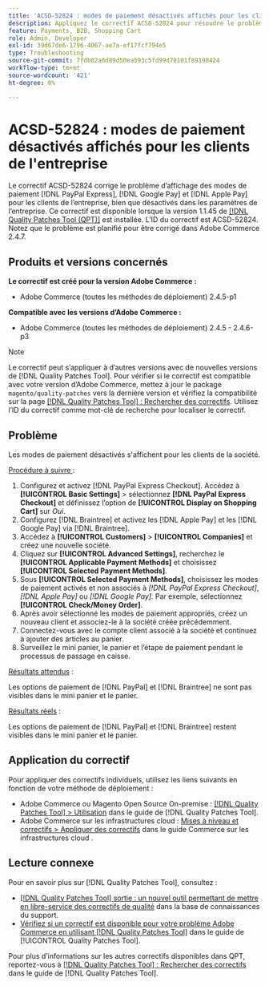 ```yaml
---
title: 'ACSD-52824 : modes de paiement désactivés affichés pour les clients de l''entreprise'
description: Appliquez le correctif ACSD-52824 pour résoudre le problème d’Adobe Commerce où les modes  [!DNL PayPal Express], [!DNL Google Pay], and [!DNL Apple Pay]  paiement apparaissent pour les clients de la société bien qu’ils soient désactivés dans les paramètres de la société.
feature: Payments, B2B, Shopping Cart
role: Admin, Developer
exl-id: 39d67de6-1796-4067-ae7a-ef17fcf794e5
type: Troubleshooting
source-git-commit: 7fdb02a6d89d50ea593c5fd99d78101f89198424
workflow-type: tm+mt
source-wordcount: '421'
ht-degree: 0%

---
```


# ACSD-52824 : modes de paiement désactivés affichés pour les clients de l&#39;entreprise

Le correctif ACSD-52824 corrige le problème d’affichage des modes de paiement [!DNL PayPal Express], [!DNL Google Pay] et [!DNL Apple Pay] pour les clients de l’entreprise, bien que désactivés dans les paramètres de l’entreprise. Ce correctif est disponible lorsque la version 1.1.45 de [[!DNL Quality Patches Tool (QPT)]](https://experienceleague.adobe.com/fr/docs/commerce-operations/tools/quality-patches-tool/quality-patches-tool-to-self-serve-quality-patches) est installée. L’ID du correctif est ACSD-52824. Notez que le problème est planifié pour être corrigé dans Adobe Commerce 2.4.7.

## Produits et versions concernés

**Le correctif est créé pour la version Adobe Commerce :**

* Adobe Commerce (toutes les méthodes de déploiement) 2.4.5-p1

**Compatible avec les versions d’Adobe Commerce :**

* Adobe Commerce (toutes les méthodes de déploiement) 2.4.5 - 2.4.6-p3

>[!NOTE]
>
>Le correctif peut s’appliquer à d’autres versions avec de nouvelles versions de [!DNL Quality Patches Tool]. Pour vérifier si le correctif est compatible avec votre version d’Adobe Commerce, mettez à jour le package `magento/quality-patches` vers la dernière version et vérifiez la compatibilité sur la page [[!DNL Quality Patches Tool] : Rechercher des correctifs](https://experienceleague.adobe.com/tools/commerce-quality-patches/index.html?lang=fr). Utilisez l’ID du correctif comme mot-clé de recherche pour localiser le correctif.

## Problème

Les modes de paiement désactivés s&#39;affichent pour les clients de la société.

<u>Procédure à suivre </u> :

1. Configurez et activez [!DNL PayPal Express Checkout]. Accédez à **[!UICONTROL Basic Settings]** > sélectionnez **[!DNL PayPal Express Checkout]** et définissez l’option de **[!UICONTROL Display on Shopping Cart]** sur *Oui*.
1. Configurez [!DNL Braintree] et activez les [!DNL Apple Pay] et les [!DNL Google Pay] via [!DNL Braintree].
1. Accédez à **[!UICONTROL Customers]** > **[!UICONTROL Companies]** et créez une nouvelle société.
1. Cliquez sur **[!UICONTROL Advanced Settings]**, recherchez le **[!UICONTROL Applicable Payment Methods]** et choisissez **[!UICONTROL Selected Payment Methods]**.
1. Sous **[!UICONTROL Selected Payment Methods]**, choisissez les modes de paiement activés et non associés à *[!DNL PayPal Express Checkout]*, *[!DNL Apple Pay]* ou *[!DNL Google Pay]*. Par exemple, sélectionnez **[!UICONTROL Check/Money Order]**.
1. Après avoir sélectionné les modes de paiement appropriés, créez un nouveau client et associez-le à la société créée précédemment.
1. Connectez-vous avec le compte client associé à la société et continuez à ajouter des articles au panier.
1. Surveillez le mini panier, le panier et l’étape de paiement pendant le processus de passage en caisse.

<u>Résultats attendus</u> :

Les options de paiement de [!DNL PayPal] et [!DNL Braintree] ne sont pas visibles dans le mini panier et le panier.

<u>Résultats réels</u> :

Les options de paiement de [!DNL PayPal] et [!DNL Braintree] restent visibles dans le mini panier et le panier.

## Application du correctif

Pour appliquer des correctifs individuels, utilisez les liens suivants en fonction de votre méthode de déploiement :

* Adobe Commerce ou Magento Open Source On-premise : [[!DNL Quality Patches Tool] > Utilisation](/help/tools/quality-patches-tool/usage.md) dans le guide de [!DNL Quality Patches Tool].
* Adobe Commerce sur les infrastructures cloud : [Mises à niveau et correctifs > Appliquer des correctifs](https://experienceleague.adobe.com/docs/commerce-cloud-service/user-guide/develop/upgrade/apply-patches.html?lang=fr) dans le guide Commerce sur les infrastructures cloud .

## Lecture connexe

Pour en savoir plus sur [!DNL Quality Patches Tool], consultez :

* [[!DNL Quality Patches Tool] sortie : un nouvel outil permettant de mettre en libre-service des correctifs de qualité](https://experienceleague.adobe.com/fr/docs/commerce-operations/tools/quality-patches-tool/quality-patches-tool-to-self-serve-quality-patches) dans la base de connaissances du support.
* [Vérifiez si un correctif est disponible pour votre problème Adobe Commerce en utilisant [!DNL Quality Patches Tool]](/help/tools/quality-patches-tool/patches-available-in-qpt/check-patch-for-magento-issue-with-magento-quality-patches.md) dans le guide de [!UICONTROL Quality Patches Tool].


Pour plus d’informations sur les autres correctifs disponibles dans QPT, reportez-vous à [[!DNL Quality Patches Tool] : Rechercher des correctifs](https://experienceleague.adobe.com/tools/commerce-quality-patches/index.html?lang=fr) dans le guide de [!DNL Quality Patches Tool].
